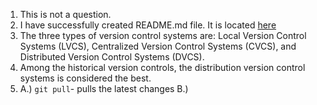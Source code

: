 1. This is not a question.
2. I have successfully created README.md file. It is located [here](./../../README.md)
3. The three types of version control systems are: Local Version Control Systems (LVCS), Centralized Version Control Systems (CVCS), and Distributed Version Control Systems (DVCS).  
4. Among the historical version controls, the distribution version control systems is considered the best.
5. A.) `git pull`- pulls the latest changes 
   B.) 
   
